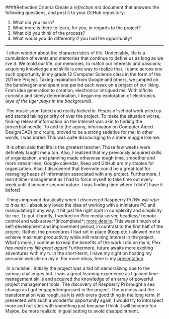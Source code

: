 ####Reflection Criteria
Create a _reflection.md_ document that answers the following questions, and post it to your GitHub repository:  
1. What did you learn?  
2. What more is there to learn, for you, in regards to the project?  
3. What did you think of the process?  
4. What would you do differently if you had the opportunity?

---------------------------------------

​	I often wonder about the characteristics of life. Undeniably, life is a cumulation of events and memories that continue to define us as long as we live it. We mold our life, our memories, to match our interests and passions; acquiring knowledge and skills is one way to realize that. I came across one such opportunity in my grade 12 Computer Science class in the form of the 20Time Project. Taking inspiration from Google and others, we jumped on the bandwagon and spent one period each week on a project of our liking. From idea generation to creation, electronics intrigued me. With infinite curiosity and steely determination, I began my exploration of electronics. (*eye of the tiger plays in the background*).

​	The music soon faded and reality kicked in. Heaps of school work piled up and started taking priority of over the project. To make the situation worse, finding relevant information on the Internet was akin to finding the proverbial needle. To add to the agony, information on Computer Aided Design(CAD)  or circuits, proved to be a strong sedative for me; in other words, I was bored.  This was quite discouraging to a mere muggle like me. 

​	It is often said that life is the greatest teacher. Those few weeks were definitely taught me a ton. Also, I realized that my previously acquired skills of organization, and planning made otherwise tough time, smoother and more streamlined. Google calendar, Keep and GitHub are my staples for organization. Also, I discovered that Evernote could be a great tool for managing heaps of information associated with any project.  Furthermore, I learnt time-management as I had to force myself to take time out every week until it became second nature. I was finding time where I didn't have it before! 

​	Things improved drastically when I discovered Raspberry Pi *(We will refer to it as π).* I absolutely loved the idea of working with a miniature PC and manipulating it any way. It hit just the right spot in complexity and simplicity for me. To put it briefly, I worked on Plex media server, headless/ remote control and web server*(incomplete)*; [more details](https://github.com/NikhilRO/20Time/blob/master/README.md). This wasn't much of a self-development and improvement period, in contrast to the first half of the project. Rather, the procedures I had set in place (Keep etc.) allowed me to achieve maximum productivity while still retaining interest in the project. What's more, I continue to reap the benefits of the work I did on my π; *Plex has made my life great again!*  Furthermore, future awaits more exciting adventures with my π. In the short-term, I have my sight on hosting my personal website on my π. For more ideas, here is my [presentation](https://github.com/NikhilRO/20Time/blob/master/20Time%20Project.pptx). 

​	In a nutshell, initially the project was a tad bit demoralizing due to the various challenges but it was a great learning experience as I gained time-management skills and acquired the knowledge of an array of powerful project management tools. The discovery of Raspberry Pi brought a sea change as I got engaged/engrossed in the project. The process and the transformation was rough, as it is with every good thing in the long term. If presented with such a wonderful opportunity again, I would try to introspect more and not stick with something just because I think it will become fun. Maybe, be more realistic in goal setting to avoid disappointment.  


